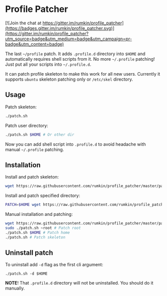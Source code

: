 # Profile Patcher

[![Join the chat at https://gitter.im/rumkin/profile_patcher](https://badges.gitter.im/rumkin/profile_patcher.svg)](https://gitter.im/rumkin/profile_patcher?utm_source=badge&utm_medium=badge&utm_campaign=pr-badge&utm_content=badge)

The last `~/profile` patch. It adds `.profile.d` directory into `$HOME`
and automatically requires shell scripts from it. No more `~/.profile` patching!
Just put all your scripts into `~/.profile.d`.

It can patch profile skeleton to make this work for all new users.
Currently it supports `ubuntu` skeleton patching only or `/etc/skel` directory.

## Usage

Patch skeleton:
```bash
./patch.sh
```

Patch user directory:
```bash
./patch.sh $HOME # Or other dir
```

Now you can add shell script into `.profile.d` to avoid headache with manual
`~/.profile` patching.

## Installation

Install and patch skeleton:

```bash
wget https://raw.githubusercontent.com/rumkin/profile_patcher/master/patch.sh | bash
```

Install and patch specified directory:
```bash
PATCH=$HOME wget https://raw.githubusercontent.com/rumkin/profile_patcher/master/patch.sh | bash
```

Manual installation and patching:
```bash
wget https://raw.githubusercontent.com/rumkin/profile_patcher/master/patch.sh
sudo ./patch.sh ~root # Patch root
./patch.sh $HOME # Patch home
./patch.sh # Patch skeleton
```

## Uninstall patch

To uninstall add `-d` flag as the first cli argument:
```shell
./patch.sh -d $HOME
```

**NOTE**! That `.profile.d` directory will not be uninstalled.
You should do it manually.
